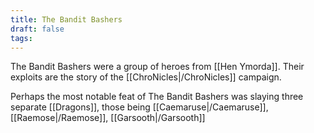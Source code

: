 ```yaml
---
title: The Bandit Bashers
draft: false
tags:
---
```

The Bandit Bashers were a group of heroes from [[Hen Ymorda]]. Their exploits are the story of the [[ChroNicles|/ChroNicles]] campaign. 

Perhaps the most notable feat of The Bandit Bashers was slaying three separate [[Dragons]], those being
	[[Caemaruse|/Caemaruse]],
	[[Raemose|/Raemose]],
	[[Garsooth|/Garsooth]]
